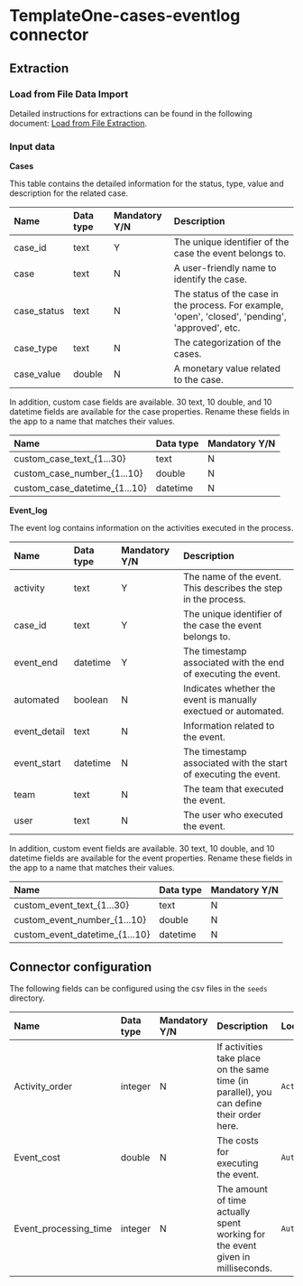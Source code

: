 # TemplateOne-cases-eventlog connector

## Extraction

###  Load from File Data Import

Detailed instructions for extractions can be found in the following document: [Load from File Extraction](../extractors/load-from-file/instructions.md).

### Input data

**Cases**

This table contains the detailed information for the status, type, value and description for the related case.

|Name           |Data type  |Mandatory Y/N  |Description                                                                                        |
|:---           |:----      |:---           |:---                                                                                               |
|case_id        |text       |Y              |The unique identifier of the case the event belongs to.                                            |
|case           |text       |N              |A user-friendly name to identify the case.                                                         |
|case_status    |text       |N              |The status of the case in the process. For example, 'open', 'closed', 'pending', 'approved', etc.  |
|case_type      |text       |N              |The categorization of the cases.                                                                   |
|case_value     |double     |N              |A monetary value related to the case.                                                              |

In addition, custom case fields are available. 30 text, 10 double, and 10 datetime fields are available for the case properties. Rename these fields in the app to a name that matches their values.

|Name                           |Data type  |Mandatory Y/N  |
|:---                           |:----      |:---           |
|custom_case_text_{1...30}      |text       |N              |
|custom_case_number_{1...10}    |double     |N              |
|custom_case_datetime_{1...10}  |datetime   |N              |

**Event_log**

The event log contains information on the activities executed in the process.

|Name           |Data type  |Mandatory Y/N  |Description                                                                                        |
|:---           |:----      |:---           |:---                                                                                               |
|activity       |text       |Y              |The name of the event. This describes the step in the process.                                     |
|case_id        |text       |Y              |The unique identifier of the case the event belongs to.                                            |
|event_end      |datetime   |Y              |The timestamp associated with the end of executing the event.                                      |
|automated      |boolean    |N              |Indicates whether the event is manually exectued or automated.                                     |
|event_detail   |text       |N              |Information related to the event.                                                                  |
|event_start    |datetime   |N              |The timestamp associated with the start of executing the event.                                    |
|team           |text       |N              |The team that executed the event.                                                                  |
|user           |text       |N              |The user who executed the event.                                                                   |

In addition, custom event fields are available. 30 text, 10 double, and 10 datetime fields are available for the event properties. Rename these fields in the app to a name that matches their values.

|Name                           |Data type  |Mandatory Y/N  |
|:---                           |:----      |:---           |
|custom_event_text_{1...30}     |text       |N              |
|custom_event_number_{1...10}   |double     |N              |
|custom_event_datetime_{1...10} |datetime   |N              |

## Connector configuration
The following fields can be configured using the csv files in the `seeds` directory.

|Name                   |Data type  |Mandatory Y/N  |Description                                                                                      |Location                     |
|:----------------------|:----------|:--------------|:------------------------------------------------------------------------------------------------|:----                        |
|Activity_order         |integer    |N              |If activities take place on the same time (in parallel), you can define their order here.        | `Activity_configuration.csv`  |
|Event_cost             |double     |N              |The costs for executing the event.                                                               | `Automation_estimates.csv`    |
|Event_processing_time  |integer    |N              |The amount of time actually spent working for the event given in milliseconds.                   | `Automation_estimates.csv`    |
